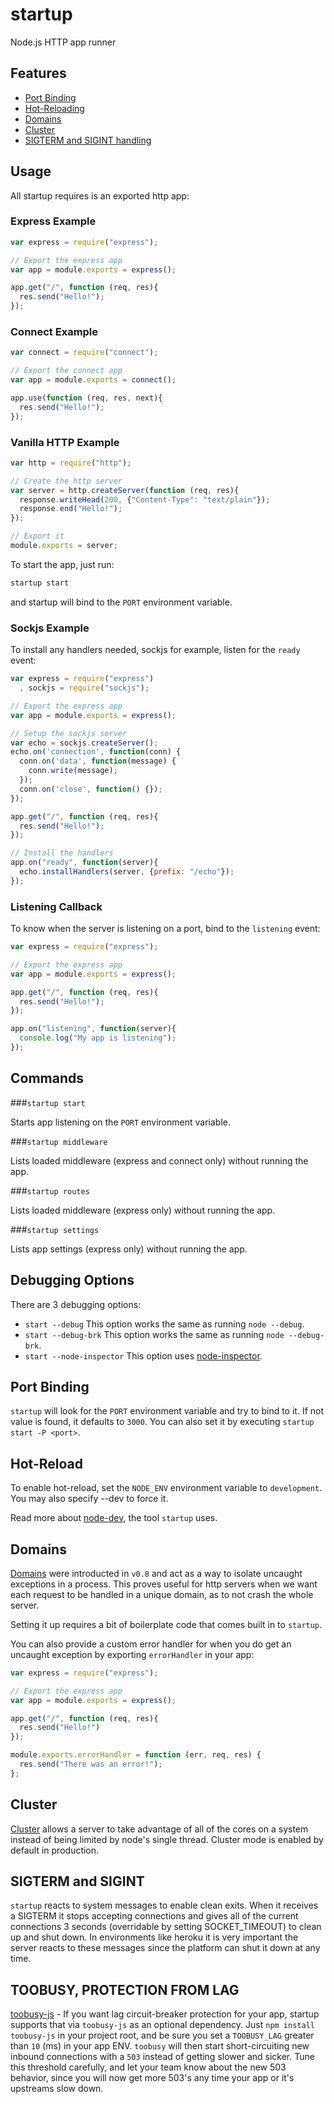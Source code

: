 startup
=======

Node.js HTTP app runner

Features
--------

* [Port Binding](#port-binding)
* [Hot-Reloading](#hot-reload)
* [Domains](#domains)
* [Cluster](#cluster)
* [SIGTERM and SIGINT handling](#sigterm-and-sigint)

Usage
-----

All startup requires is an exported http app:

### Express Example
```js
var express = require("express");

// Export the express app
var app = module.exports = express();

app.get("/", function (req, res){
  res.send("Hello!");
});
```

### Connect Example
```js
var connect = require("connect");

// Export the connect app
var app = module.exports = connect();

app.use(function (req, res, next){
  res.send("Hello!");
});
```

### Vanilla HTTP Example
```js
var http = require("http");

// Create the http server
var server = http.createServer(function (req, res){
  response.writeHead(200, {"Content-Type": "text/plain"});
  response.end("Hello!");
});

// Export it
module.exports = server;
```

To start the app, just run:

```sh
startup start
```

and startup will bind to the `PORT` environment variable.

### Sockjs Example

To install any handlers needed, sockjs for example, listen for the `ready` event:

```js
var express = require("express")
  , sockjs = require("sockjs");

// Export the express app
var app = module.exports = express();

// Setup the sockjs server
var echo = sockjs.createServer();
echo.on('connection', function(conn) {
  conn.on('data', function(message) {
    conn.write(message);
  });
  conn.on('close', function() {});
});

app.get("/", function (req, res){
  res.send("Hello!");
});

// Install the handlers
app.on("ready", function(server){
  echo.installHandlers(server, {prefix: "/echo"});
});
```

### Listening Callback

To know when the server is listening on a port, bind to the `listening` event:

```js
var express = require("express");

// Export the express app
var app = module.exports = express();

app.get("/", function (req, res){
  res.send("Hello!");
});

app.on("listening", function(server){
  console.log("My app is listening");
});
```


Commands
--------

###`startup start`

Starts app listening on the `PORT` environment variable.

###`startup middleware`

Lists loaded middleware (express and connect only) without running the app.

###`startup routes`

Lists loaded middleware (express only) without running the app.

###`startup settings`

Lists app settings (express only) without running the app.

Debugging Options
-----------------

There are 3 debugging options:

* `start --debug`  This option works the same as running `node --debug`.
* `start --debug-brk`  This option works the same as running `node --debug-brk`.
* `start --node-inspector`  This option uses [node-inspector](https://github.com/node-inspector/node-inspector).

Port Binding
------------

`startup` will look for the `PORT` environment variable and try to bind to it. If not value is found, it defaults to `3000`. You can also set it by executing `startup start -P <port>`.

Hot-Reload
----------

To enable hot-reload, set the `NODE_ENV` environment variable to `development`. You may also specify --dev to force it.

Read more about [node-dev](https://github.com/fgnass/node-dev), the tool `startup` uses.

Domains
-------

[Domains](http://nodejs.org/api/domain.html) were introducted in `v0.8` and act as a way to isolate uncaught exceptions in a process. This proves useful for http servers when we want each request to be handled in a unique domain, as to not crash the whole server.

Setting it up requires a bit of boilerplate code that comes built in to `startup`.

You can also provide a custom error handler for when you do get an uncaught exception by exporting `errorHandler` in your app:

```js
var express = require("express");

// Export the express app
var app = module.exports = express();

app.get("/", function (req, res){
  res.send("Hello!")
});

module.exports.errorHandler = function (err, req, res) {
  res.send("There was an error!");
};
```

Cluster
-------

[Cluster](http://nodejs.org/api/cluster.html) allows a server to take advantage of all of the cores on a system instead of being limited by node's single thread. Cluster mode is enabled by default in production.


SIGTERM and SIGINT
------------------

`startup` reacts to system messages to enable clean exits. When it receives a SIGTERM it stops accepting connections and gives all of the current connections 3 seconds (overridable by setting SOCKET_TIMEOUT) to clean up and shut down. In environments like heroku it is very important the server reacts to these messages since the platform can shut it down at any time.

TOOBUSY, PROTECTION FROM LAG
-------

[toobusy-js](https://github.com/STRML/node-toobusy/) - If you want lag circuit-breaker protection for your app, startup supports that via `toobusy-js` as an optional dependency. Just `npm install toobusy-js` in your project root, and be sure you set a `TOOBUSY_LAG` greater than `10` (ms) in your app ENV. `toobusy` will then start short-circuiting new inbound connections with a `503` instead of getting slower and sicker. Tune this threshold carefully, and let your team know about the new 503 behavior, since you will now get more 503's any time your app or it's upstreams slow down.
